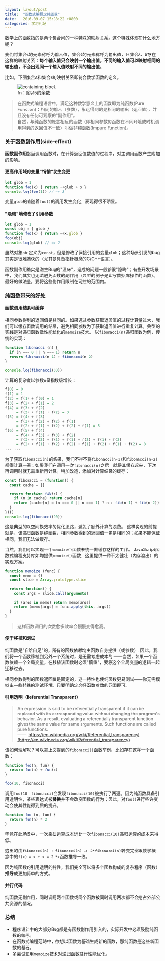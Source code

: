 ```yaml
---
layout: layout/post
title:  "函数式编程之纯函数"
date:   2016-09-07 15:18:22 +0800
categories: 学习札記
---
```


数学上的函数指的是两个集合间的一种特殊的映射关系。这个特殊体现在什么地方呢？

我们将集合`A`的元素称呼为输入值，集合`B`的元素称呼为输出值，且集合`A`、`B`存在这样的映射关系：**每个输入值只会映射一个输出值，不同的输入值可以映射相同的输出值，不会出现同一个输入值映射不同的输出值**。

比如，下图集合`A`和集合`B`的映射关系即符合数学函数的定义。

<figure>
  <img style="width: auto;" src="/blog/pure-functions-in-fp/set_map.svg" alt="containing block" />
  <figcaption>fn：除以5的余数</figcaption>
</figure>


> 在函数式编程语言中，满足这种数学意义上的函数即为纯函数(Pure Function)：相同的输入（参数），永远得到的是相同的输出（返回值），并且没有任何可观察的"副作用"。  
自然，与纯函数的概念相反的函数（即相同参数的函数在不同环境或时机调用得到的返回值不一致）叫做非纯函数(Impure Function)。

### 关于**函数副作用**(side-effect)

**函数副作用**指当调用函数时，在计算返回值数值的过程中，对主调用函数产生附加的影响。

#### 更高作用域的变量"悄悄"发生变更

```js
let glob = 1
function foo(x) { return ++glob + x }
console.log(foo(1)) // => 3
```

变量`glob`的值随着`foo()`的调用发生变化，表现得很不明显。

#### "隐晦"地修改了引用参数

```js
let glob = 1
const obj = { glob }
function foo(x) { return ++x.glob }
foo(obj)
console.log(glob) // => 2
```

虽然对象`obj`定义为`const`，但是修改了间接引用的变量`glob`；这种场景引发的bug其实是很难捕获的（尤其是具备指针概念的C/C++语言）。

函数副作用确实是滋生Bug的"温床"，造成的问题一般都很"隐晦"；有些开发场景中，我们其实也无法避免函数的副作用（典型的例子是读写数据库操作的函数）。最好的做法是，要将这些副作用限制在可控的范围内。

### 纯函数带来的好处

#### 函数调用结果可缓存

相同参数得到的返回值是相同的。如果通过参数获取返回值的过程计算量过大，我们可以缓存函数调用的结果，避免相同参数为了获取返回值进行重复计算。典型的实践是对递归函数做性能优化的`memoize`技术。
以`fibonacci(n)`递归函数为例，传统的实现：

```js
function fibonacci (n) {
  if (n === 0 || n === 1) return n
  return fibonacci(n-1) + fibonacci(n-2)
}

console.log(fibonacci(10))
```

计算的复杂度以参数`n`呈指数级增长：

```haskell
f(0) = 0
f(1) = 1
f(2) = f(1) + f(0) = 1
f(3) = f(2) + f(1) = 2
f(4) = f(3) + f(2)
     = f(2) + f(1) + f(2) = 3
f(5) = f(4) + f(3)
     = f(3) + f(2) + f(2) + f(1)
     = f(2) + f(1) + f(2) + f(2) + f(1) = 5
f(6) = f(5) + f(4)
     = f(4) + f(3) + f(3) + f(2)
     = f(3) + f(2) + f(2) + f(1) + f(2) + f(1) + f(2)
     = f(2) + f(1) + f(2) + f(2) + f(1) + f(2) + f(1) + f(2) = 8
... ...
```

为了获取`fibonacci(n)`的结果，我们不得不将`fibonacci(n-1)`和`fibonacci(n-2)`都得计算一遍；如果我们在调用一次`fibonacci(n)`之后，就将其缓存起来，下次再调用时就无需重新再计算。稍加改造，添加对计算结果的缓存：

```js
const fibonacci = (function() {
  const cache = {}

  return function fib(n) {
    if (n in cache) return cache[n]
    return (cache[n] = (n === 0 || n === 1) ? n : fib(n-1) + fib(n-2))
  }
})()
console.log(fibonacci(10))
```

这是典型的以空间换效率的优化思路，避免了额外计算的浪费。
这样实现的前提就是，该递归函数是纯函数，相同参数得到的返回值一定是相同的；如果不能保证相同，我们无法做缓存。

当然，我们可以实现一个`memoize()`函数来统一做缓存这样的工作。
JavaScript函数式编程支持库如均提供`memoize()`函数，这里提供一种不太健壮（内存溢出）的实现方案。

```js
function memoize (func) {
  const memo = {}
  const slice = Array.prototype.slice

  return function() {
    const args = slice.call(arguments)

    if (args in memo) return memo[args]
    return (memo[args] = func.apply(this, args))
  }
}
```

> 这样函数调用的次数愈多效率会慢慢变得愈高。

#### 便于移植和测试

纯函数是"自给自足"的，所有的函数依赖均由函数自身提供（或参数）；因此，我们将一个函数移植到另外一个系统时，是无需考虑成本的
——当然，如果一个函数依赖一个全局变量，在移植该函数时必须"慎重"，要将这个全局变量的逻辑一起迁移过去。

相同参数得到的函数返回值是固定的，这一特性也使纯函数更易测试——你无需模拟出一些特殊的测试环境，只要明确定义好函数参数的范围即可。

#### 引用透明（Referential Transparent）

> An expression is said to be referentially transparent if it can be replaced with its corresponding value without changing the program's behavior. As a result, evaluating a referentially transparent function gives the same value for same arguments. Such functions are called pure functions.  
—— [https://en.wikipedia.org/wiki/Referential_transparency](https://en.wikipedia.org/wiki/Referential_transparency)

该如何理解呢？可以拿上文提到的`fibonacci()`函数举例，比如存在这样一个函数：

```js
function foo(n, fun) {
  return fun(n) + fun(n)
}

foo(10, fibonacci)
```

调用`foo(10, fibonacci)`会发现`fibonacci(10)`被执行了两遍。因为纯函数具备引用透明性，某些表达式被**替换**并不会改变函数的行为；因此，对`foo()`进行些许变动会使其性能得到质的提升。

```js
function foo (n, fun) {
  return fun(n) * 2
}
```

毕竟在此场景中，一次乘法运算成本远比一次`fibonacci(10)`递归运算的成本来得低。

这里的由`fibonacci(n) + fibonacci(n) => 2*fibonacci(n)`转变完全跟数学概念中的`f(x) = x + x = 2 *x`函数推导一致。

因为纯函数的引用透明的特性，我们完全可以将多个函数构成的复杂程序（函数）**推导**成更加简单的方式。

#### 并行代码

纯函数无副作用，同时调用两个函数或同个函数被同时调用两次都不会抢占外部公共资源的情况。

### 总结

- 程序设计中的大部分Bug都是有函数副作用引入的，实际开发中必须鼓励纯函数的编写。
- 在函数式编程范畴中，欲想以函数为基础生成新的函数，那纯函数是这些新函数的基石。
- 多尝试使用`memoize`技术对递归函数进行性能优化。
